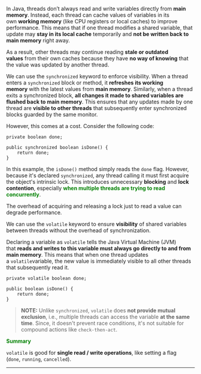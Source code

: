
In Java, threads don’t always read and write variables directly from **main memory**. Instead, each thread can cache values of variables in its own **working memory** (like CPU registers or local caches) to improve performance. This means that if one thread modifies a shared variable, that update may **stay in its local cache** temporarily and **not be written back to main memory** right away.

As a result, other threads may continue reading **stale or outdated values** from their own caches because they have **no way of knowing** that the value was updated by another thread.

We can use the `synchronized` keyword to enforce visibility. When a thread enters a `synchronized` block or method, it **refreshes its working memory** with the latest values from **main memory**. Similarly, when a thread exits a synchronized block, **all changes it made to shared variables are flushed back to main memory**. This ensures that any updates made by one thread are **visible to other threads** that subsequently enter synchronized blocks guarded by the same monitor.

However, this comes at a cost. Consider the following code:

```
private boolean done;  

public synchronized boolean isDone() {     
	return done; 
}
```

In this example, the `isDone()` method simply reads the `done` flag. However, because it's declared `synchronized`, any thread calling it must first acquire the object's intrinsic lock. This introduces unnecessary **blocking** and **lock contention**, especially <span style="color:green;font-weight:bold;">when multiple threads are trying to read concurrently</span>.

The overhead of acquiring and releasing a lock just to read a value can degrade performance.

We can use the `volatile` keyword to ensure **visibility** of shared variables between threads without the overhead of synchronization. 

Declaring a variable as `volatile` tells the Java Virtual Machine (JVM) that **reads and writes to this variable must always go directly to and from main memory**. This means that when one thread updates a `volatile`variable, the new value is immediately visible to all other threads that subsequently read it. 

```
private volatile boolean done;  

public boolean isDone() {     
	return done; 
}
```

> **NOTE:** Unlike `synchronized`, `volatile` does **not provide mutual exclusion**, i.e., multiple threads can access the variable **at the same time**. Since, it doesn't prevent race conditions, it's not suitable for compound actions like `check-then-act`.

<span style="color:green; font-weight:bold;">Summary</span>

`volatile` is good for **single read / write operations**, like setting a flag (`done`, `running`, `cancelled`).

---

